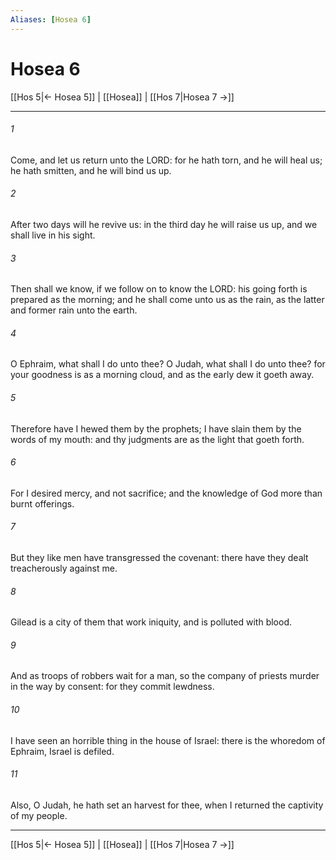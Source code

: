 ```yaml
---
Aliases: [Hosea 6]
---
```

# Hosea 6

[[Hos 5|← Hosea 5]] | [[Hosea]] | [[Hos 7|Hosea 7 →]]
***



###### 1 
Come, and let us return unto the LORD: for he hath torn, and he will heal us; he hath smitten, and he will bind us up. 

###### 2 
After two days will he revive us: in the third day he will raise us up, and we shall live in his sight. 

###### 3 
Then shall we know, if we follow on to know the LORD: his going forth is prepared as the morning; and he shall come unto us as the rain, as the latter and former rain unto the earth. 

###### 4 
O Ephraim, what shall I do unto thee? O Judah, what shall I do unto thee? for your goodness is as a morning cloud, and as the early dew it goeth away. 

###### 5 
Therefore have I hewed them by the prophets; I have slain them by the words of my mouth: and thy judgments are as the light that goeth forth. 

###### 6 
For I desired mercy, and not sacrifice; and the knowledge of God more than burnt offerings. 

###### 7 
But they like men have transgressed the covenant: there have they dealt treacherously against me. 

###### 8 
Gilead is a city of them that work iniquity, and is polluted with blood. 

###### 9 
And as troops of robbers wait for a man, so the company of priests murder in the way by consent: for they commit lewdness. 

###### 10 
I have seen an horrible thing in the house of Israel: there is the whoredom of Ephraim, Israel is defiled. 

###### 11 
Also, O Judah, he hath set an harvest for thee, when I returned the captivity of my people.

***
[[Hos 5|← Hosea 5]] | [[Hosea]] | [[Hos 7|Hosea 7 →]]
